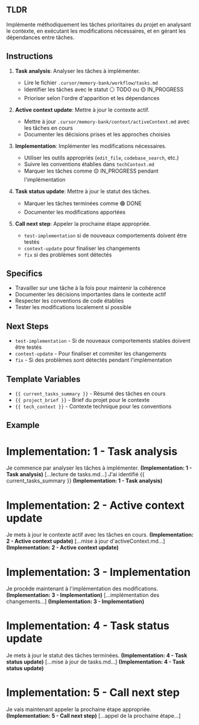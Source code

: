 ## TLDR
Implémente méthodiquement les tâches prioritaires du projet en analysant le contexte, en exécutant les modifications nécessaires, et en gérant les dépendances entre tâches.

## Instructions

1. **Task analysis**: Analyser les tâches à implémenter.
   - Lire le fichier `.cursor/memory-bank/workflow/tasks.md`
   - Identifier les tâches avec le statut ⚪️ TODO ou 🟡 IN_PROGRESS
   - Prioriser selon l'ordre d'apparition et les dépendances

2. **Active context update**: Mettre à jour le contexte actif.
   - Mettre à jour `.cursor/memory-bank/context/activeContext.md` avec les tâches en cours
   - Documenter les décisions prises et les approches choisies

3. **Implementation**: Implémenter les modifications nécessaires.
   - Utiliser les outils appropriés (`edit_file`, `codebase_search`, etc.)
   - Suivre les conventions établies dans `techContext.md`
   - Marquer les tâches comme 🟡 IN_PROGRESS pendant l'implémentation

4. **Task status update**: Mettre à jour le statut des tâches.
   - Marquer les tâches terminées comme 🟢 DONE
   - Documenter les modifications apportées

5. **Call next step**: Appeler la prochaine étape appropriée.
   - `test-implementation` si de nouveaux comportements doivent être testés
   - `context-update` pour finaliser les changements
   - `fix` si des problèmes sont détectés

## Specifics
- Travailler sur une tâche à la fois pour maintenir la cohérence
- Documenter les décisions importantes dans le contexte actif
- Respecter les conventions de code établies
- Tester les modifications localement si possible

## Next Steps
- `test-implementation` - Si de nouveaux comportements stables doivent être testés
- `context-update` - Pour finaliser et commiter les changements
- `fix` - Si des problèmes sont détectés pendant l'implémentation

## Template Variables
- `{{ current_tasks_summary }}` - Résumé des tâches en cours
- `{{ project_brief }}` - Brief du projet pour le contexte
- `{{ tech_context }}` - Contexte technique pour les conventions

## Example

# Implementation: 1 - Task analysis
Je commence par analyser les tâches à implémenter. **(Implementation: 1 - Task analysis)**
[...lecture de tasks.md...]
J'ai identifié {{ current_tasks_summary }} **(Implementation: 1 - Task analysis)**

# Implementation: 2 - Active context update
Je mets à jour le contexte actif avec les tâches en cours. **(Implementation: 2 - Active context update)**
[...mise à jour d'activeContext.md...]
**(Implementation: 2 - Active context update)**

# Implementation: 3 - Implementation
Je procède maintenant à l'implémentation des modifications. **(Implementation: 3 - Implementation)**
[...implémentation des changements...]
**(Implementation: 3 - Implementation)**

# Implementation: 4 - Task status update
Je mets à jour le statut des tâches terminées. **(Implementation: 4 - Task status update)**
[...mise à jour de tasks.md...]
**(Implementation: 4 - Task status update)**

# Implementation: 5 - Call next step
Je vais maintenant appeler la prochaine étape appropriée. **(Implementation: 5 - Call next step)**
[...appel de la prochaine étape...]